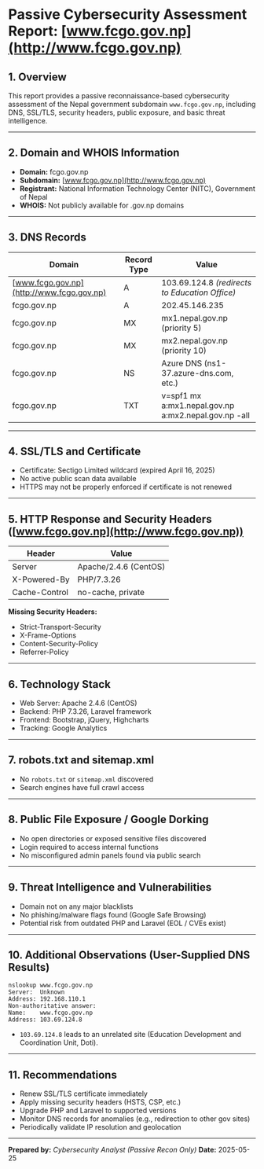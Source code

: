 # Passive Cybersecurity Assessment Report: [www.fcgo.gov.np](http://www.fcgo.gov.np)

## 1. Overview

This report provides a passive reconnaissance-based cybersecurity assessment of the Nepal government subdomain `www.fcgo.gov.np`, including DNS, SSL/TLS, security headers, public exposure, and basic threat intelligence.

---

## 2. Domain and WHOIS Information

* **Domain:** fcgo.gov.np
* **Subdomain:** [www.fcgo.gov.np](http://www.fcgo.gov.np)
* **Registrant:** National Information Technology Center (NITC), Government of Nepal
* **WHOIS:** Not publicly available for .gov.np domains

---

## 3. DNS Records

| Domain                                    | Record Type | Value                                                  |
| ----------------------------------------- | ----------- | ------------------------------------------------------ |
| [www.fcgo.gov.np](http://www.fcgo.gov.np) | A           | 103.69.124.8 *(redirects to Education Office)*         |
| fcgo.gov.np                               | A           | 202.45.146.235                                         |
| fcgo.gov.np                               | MX          | mx1.nepal.gov.np (priority 5)                          |
| fcgo.gov.np                               | MX          | mx2.nepal.gov.np (priority 10)                         |
| fcgo.gov.np                               | NS          | Azure DNS (ns1-37.azure-dns.com, etc.)                 |
| fcgo.gov.np                               | TXT         | v=spf1 mx a\:mx1.nepal.gov.np a\:mx2.nepal.gov.np -all |

---

## 4. SSL/TLS and Certificate

* Certificate: Sectigo Limited wildcard (expired April 16, 2025)
* No active public scan data available
* HTTPS may not be properly enforced if certificate is not renewed

---

## 5. HTTP Response and Security Headers ([www.fcgo.gov.np](http://www.fcgo.gov.np))

| Header        | Value                 |
| ------------- | --------------------- |
| Server        | Apache/2.4.6 (CentOS) |
| X-Powered-By  | PHP/7.3.26            |
| Cache-Control | no-cache, private     |

**Missing Security Headers:**

* Strict-Transport-Security
* X-Frame-Options
* Content-Security-Policy
* Referrer-Policy

---

## 6. Technology Stack

* Web Server: Apache 2.4.6 (CentOS)
* Backend: PHP 7.3.26, Laravel framework
* Frontend: Bootstrap, jQuery, Highcharts
* Tracking: Google Analytics

---

## 7. robots.txt and sitemap.xml

* No `robots.txt` or `sitemap.xml` discovered
* Search engines have full crawl access

---

## 8. Public File Exposure / Google Dorking

* No open directories or exposed sensitive files discovered
* Login required to access internal functions
* No misconfigured admin panels found via public search

---

## 9. Threat Intelligence and Vulnerabilities

* Domain not on any major blacklists
* No phishing/malware flags found (Google Safe Browsing)
* Potential risk from outdated PHP and Laravel (EOL / CVEs exist)

---

## 10. Additional Observations (User-Supplied DNS Results)

```
nslookup www.fcgo.gov.np
Server:  Unknown
Address: 192.168.110.1
Non-authoritative answer:
Name:    www.fcgo.gov.np
Address: 103.69.124.8
```

* `103.69.124.8` leads to an unrelated site (Education Development and Coordination Unit, Doti).

---

## 11. Recommendations

* Renew SSL/TLS certificate immediately
* Apply missing security headers (HSTS, CSP, etc.)
* Upgrade PHP and Laravel to supported versions
* Monitor DNS records for anomalies (e.g., redirection to other gov sites)
* Periodically validate IP resolution and geolocation

---

**Prepared by:** *Cybersecurity Analyst (Passive Recon Only)*
**Date:** 2025-05-25

